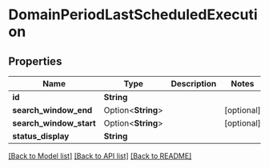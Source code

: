# DomainPeriodLastScheduledExecution

## Properties

Name | Type | Description | Notes
------------ | ------------- | ------------- | -------------
**id** | **String** |  |
**search_window_end** | Option<**String**> |  | [optional]
**search_window_start** | Option<**String**> |  | [optional]
**status_display** | **String** |  |

[[Back to Model list]](../README.md#documentation-for-models) [[Back to API list]](../README.md#documentation-for-api-endpoints) [[Back to README]](../README.md)
